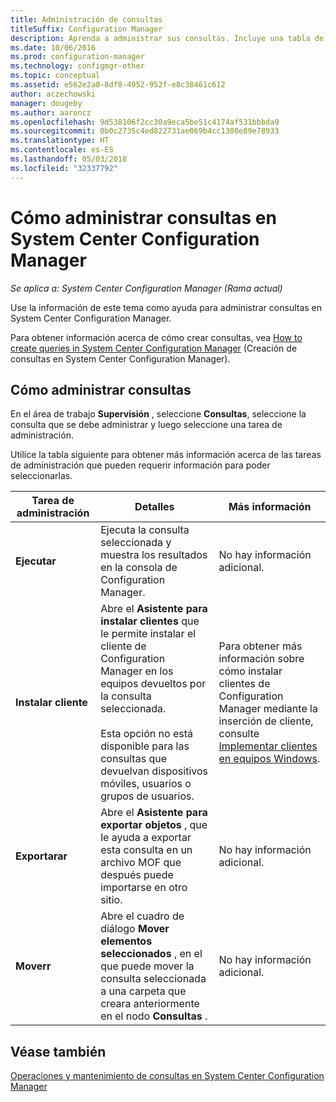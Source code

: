 ```yaml
---
title: Administración de consultas
titleSuffix: Configuration Manager
description: Aprenda a administrar sus consultas. Incluye una tabla de referencia detallada.
ms.date: 10/06/2016
ms.prod: configuration-manager
ms.technology: configmgr-other
ms.topic: conceptual
ms.assetid: e562e2a0-8df8-4952-952f-e8c38461c612
author: aczechowski
manager: dougeby
ms.author: aaroncz
ms.openlocfilehash: 9d538106f2cc30a9eca5be51c4174af531bbbda9
ms.sourcegitcommit: 0b0c2735c4ed822731ae069b4cc1380e89e78933
ms.translationtype: HT
ms.contentlocale: es-ES
ms.lasthandoff: 05/03/2018
ms.locfileid: "32337792"
---
```

# <a name="how-to-manage-queries-in-system-center-configuration-manager"></a>Cómo administrar consultas en System Center Configuration Manager

*Se aplica a: System Center Configuration Manager (Rama actual)*

Use la información de este tema como ayuda para administrar consultas en System Center Configuration Manager.  

 Para obtener información acerca de cómo crear consultas, vea [How to create queries in System Center Configuration Manager](../../../core/servers/manage/create-queries.md) (Creación de consultas en System Center Configuration Manager).  

## <a name="how-to-manage-queries"></a>Cómo administrar consultas  
 En el área de trabajo **Supervisión** , seleccione **Consultas**, seleccione la consulta que se debe administrar y luego seleccione una tarea de administración.  

 Utilice la tabla siguiente para obtener más información acerca de las tareas de administración que pueden requerir información para poder seleccionarlas.  

|Tarea de administración|Detalles|Más información|  
|---------------------|-------------|----------------------|  
|**Ejecutar**|Ejecuta la consulta seleccionada y muestra los resultados en la consola de Configuration Manager.|No hay información adicional.|  
|**Instalar cliente**|Abre el **Asistente para instalar clientes** que le permite instalar el cliente de Configuration Manager en los equipos devueltos por la consulta seleccionada.<br /><br /> Esta opción no está disponible para las consultas que devuelvan dispositivos móviles, usuarios o grupos de usuarios.|Para obtener más información sobre cómo instalar clientes de Configuration Manager mediante la inserción de cliente, consulte [Implementar clientes en equipos Windows](/sccm/core/clients/deploy/deploy-clients-to-windows-computers).|  
|**Exportarar**|Abre el **Asistente para exportar objetos** , que le ayuda a exportar esta consulta en un archivo MOF que después puede importarse en otro sitio.|No hay información adicional.|  
|**Moverr**|Abre el cuadro de diálogo **Mover elementos seleccionados** , en el que puede mover la consulta seleccionada a una carpeta que creara anteriormente en el nodo **Consultas** .|No hay información adicional.|  

## <a name="see-also"></a>Véase también  
 [Operaciones y mantenimiento de consultas en System Center Configuration Manager](../../../core/servers/manage/operations-and-maintenance-for-queries.md)
